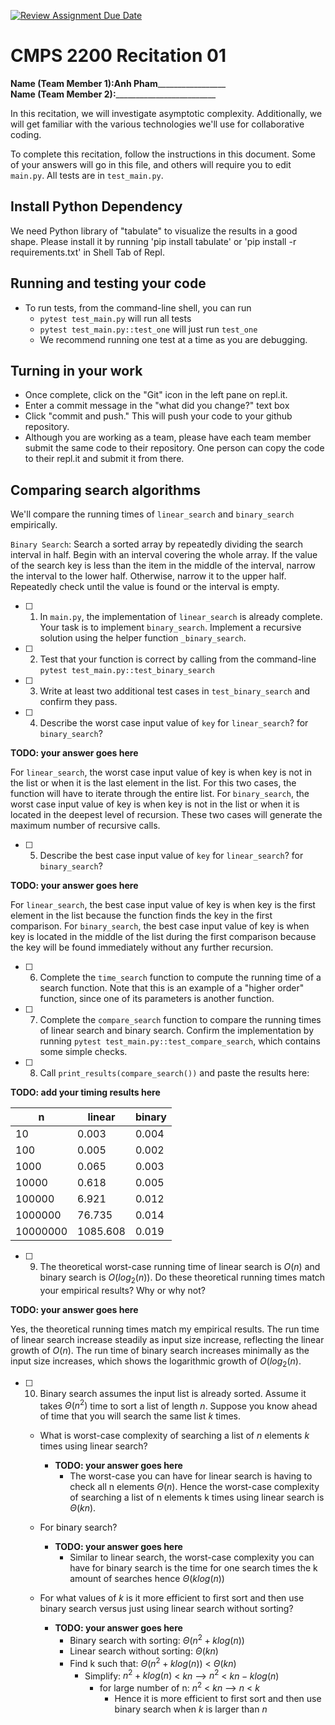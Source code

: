 [![Review Assignment Due Date](https://classroom.github.com/assets/deadline-readme-button-22041afd0340ce965d47ae6ef1cefeee28c7c493a6346c4f15d667ab976d596c.svg)](https://classroom.github.com/a/tqM-lrvp)
# CMPS 2200  Recitation 01

**Name (Team Member 1):**____Anh Pham_____________________  
**Name (Team Member 2):**_________________________

In this recitation, we will investigate asymptotic complexity. Additionally, we will get familiar with the various technologies we'll use for collaborative coding.

To complete this recitation, follow the instructions in this document. Some of your answers will go in this file, and others will require you to edit `main.py`. All tests are in `test_main.py`.

## Install Python Dependency

We need Python library of "tabulate" to visualize the results in a good shape. Please install it by running 'pip install tabulate' or 'pip install -r requirements.txt' in Shell Tab of Repl.  

## Running and testing your code

- To run tests, from the command-line shell, you can run
  + `pytest test_main.py` will run all tests
  + `pytest test_main.py::test_one` will just run `test_one`
  + We recommend running one test at a time as you are debugging.

## Turning in your work

- Once complete, click on the "Git" icon in the left pane on repl.it.
- Enter a commit message in the "what did you change?" text box
- Click "commit and push." This will push your code to your github repository.
- Although you are working as a team, please have each team member submit the same code to their repository. One person can copy the code to their repl.it and submit it from there.

## Comparing search algorithms

We'll compare the running times of `linear_search` and `binary_search` empirically.

`Binary Search`: Search a sorted array by repeatedly dividing the search interval in half. Begin with an interval covering the whole array. If the value of the search key is less than the item in the middle of the interval, narrow the interval to the lower half. Otherwise, narrow it to the upper half. Repeatedly check until the value is found or the interval is empty.

- [ ] 1. In `main.py`, the implementation of `linear_search` is already complete. Your task is to implement `binary_search`. Implement a recursive solution using the helper function `_binary_search`. 

- [ ] 2. Test that your function is correct by calling from the command-line `pytest test_main.py::test_binary_search`

- [ ] 3. Write at least two additional test cases in `test_binary_search` and confirm they pass.

- [ ] 4. Describe the worst case input value of `key` for `linear_search`? for `binary_search`? 

**TODO: your answer goes here**

For `linear_search`, the worst case input value of key is when key is not in the list or when it is the last element in the list. For this two cases, the function will have to iterate through the entire list.
For `binary_search`, the worst case input value of key is when key is not in the list or when it is located in the deepest level of recursion. These two cases will generate the maximum number of recursive calls.  

- [ ] 5. Describe the best case input value of `key` for `linear_search`? for `binary_search`? 

**TODO: your answer goes here**

For `linear_search`, the best case input value of key is when key is the first element in the list because the function finds the key in the first comparison. For `binary_search`, the best case input value of key is when key is located in the middle of the list during the first comparison because the key will be found immediately without any further recursion. 

- [ ] 6. Complete the `time_search` function to compute the running time of a search function. Note that this is an example of a "higher order" function, since one of its parameters is another function.

- [ ] 7. Complete the `compare_search` function to compare the running times of linear search and binary search. Confirm the implementation by running `pytest test_main.py::test_compare_search`, which contains some simple checks.

- [ ] 8. Call `print_results(compare_search())` and paste the results here:

**TODO: add your timing results here**

|        n |   linear |   binary |
|----------|----------|----------|
|       10 |    0.003 |    0.004 |
|      100 |    0.005 |    0.002 |
|     1000 |    0.065 |    0.003 |
|    10000 |    0.618 |    0.005 |
|   100000 |    6.921 |    0.012 |
|  1000000 |   76.735 |    0.014 |
| 10000000 | 1085.608 |    0.019 |

- [ ] 9. The theoretical worst-case running time of linear search is $O(n)$ and binary search is $O(log_2(n))$. Do these theoretical running times match your empirical results? Why or why not?

**TODO: your answer goes here**

Yes, the theoretical running times match my empirical results. The run time of linear search increase steadily as input size increase, reflecting the linear growth of $O(n)$. The run time of binary search increases minimally as the input size increases, which shows the logarithmic growth of $O(log_2(n)$.

- [ ] 10. Binary search assumes the input list is already sorted. Assume it takes $\Theta(n^2)$ time to sort a list of length $n$. Suppose you know ahead of time that you will search the same list $k$ times. 
  + What is worst-case complexity of searching a list of $n$ elements $k$ times using linear search?
      + **TODO: your answer goes here**
          + The worst-case you can have for linear search is having to check all n elements $\Theta(n)$. Hence the worst-case complexity of searching a list of n elements k times using linear search is $\Theta(kn)$. 
          
  + For binary search?
      + **TODO: your answer goes here**
          + Similar to linear search, the worst-case complexity you can have for binary search is the time for one search times the k amount of searches hence $\Theta(k log(n))$
  + For what values of $k$ is it more efficient to first sort and then use binary search versus just using linear search without sorting?
      + **TODO: your answer goes here**
          + Binary search with sorting: $\Theta(n^2 + k log(n))$
          + Linear search without sorting: $\Theta(kn)$
          + Find k such that:  $\Theta(n^2 + k log(n))$ < $\Theta(kn)$
              + Simplify:      $n^2 + k log(n)$  <  $kn$  -->   $n^2$ <  $kn - k log(n)$  
                  +   for large number of n:     $n^2$  <  $kn$    -->    $n$ < $k$
                      +   Hence it is more efficient to first sort and then use binary search when $k$ is larger than $n$             
